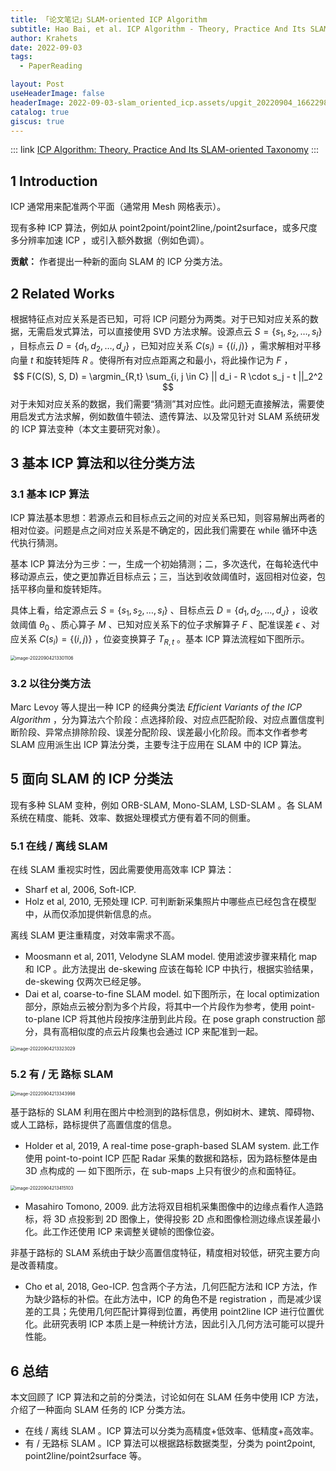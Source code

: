 ```yaml
---
title: 「论文笔记」SLAM-oriented ICP Algorithm
subtitle: Hao Bai, et al. ICP Algorithm - Theory, Practice And Its SLAM-oriented Taxonomy. arXiv 2022
author: Krahets
date: 2022-09-03
tags: 
  - PaperReading

layout: Post
useHeaderImage: false
headerImage: 2022-09-03-slam_oriented_icp.assets/upgit_20220904_1662298381-0436519.png
catalog: true
giscus: true
---
```


::: link [ICP Algorithm: Theory, Practice And Its SLAM-oriented Taxonomy](https://arxiv.org/pdf/2206.06435.pdf)
:::

## 1  Introduction

ICP 通常用来配准两个平面（通常用 Mesh 网格表示）。

现有多种 ICP 算法，例如从 point2point/point2line,/point2surface，或多尺度多分辨率加速 ICP ，或引入额外数据（例如色调）。

**贡献：** 作者提出一种新的面向 SLAM 的 ICP 分类方法。

## 2  Related Works

根据特征点对应关系是否已知，可将 ICP 问题分为两类。对于已知对应关系的数据，无需启发式算法，可以直接使用 SVD 方法求解。设源点云 $S = \{ s_1, s_2, …, s_I \}$ ，目标点云 $D = \{ d_1, d_2, …, d_J \}$ ，已知对应关系 $C(s_i) = \{ (i, j) \}$ ，需求解相对平移向量 $t$ 和旋转矩阵 $R$ 。使得所有对应点距离之和最小，将此操作记为 $F$ ，
$$
F(C(S), S, D) = \argmin_{R,t} \sum_{i, j \in C} || d_i - R \cdot s_j - t ||_2^2
$$
对于未知对应关系的数据，我们需要“猜测”其对应性。此问题无直接解法，需要使用启发式方法求解，例如数值牛顿法、遗传算法、以及常见针对 SLAM 系统研发的 ICP 算法变种（本文主要研究对象）。

## 3  基本 ICP 算法和以往分类方法

### 3.1 基本 ICP 算法

ICP 算法基本思想：若源点云和目标点云之间的对应关系已知，则容易解出两者的相对位姿。问题是点之间对应关系是不确定的，因此我们需要在 while 循环中迭代执行猜测。

基本 ICP 算法分为三步：一，生成一个初始猜测；二，多次迭代，在每轮迭代中移动源点云，使之更加靠近目标点云；三，当达到收敛阈值时，返回相对位姿，包括平移向量和旋转矩阵。

具体上看，给定源点云 $S = \{ s_1, s_2, …, s_I \}$ 、目标点云 $D = \{ d_1, d_2, …, d_J \}$ ，设收敛阈值 $\theta_0$ 、质心算子 $M$ 、已知对应关系下的位子求解算子 $F$ 、配准误差 $\epsilon$ 、对应关系 $C(s_i) = \{ (i, j) \}$ ，位姿变换算子 $T_{R,t}$ 。基本 ICP 算法流程如下图所示。

<img src="/2022-09-03-slam_oriented_icp.assets/upgit_20220904_1662298381-0436519.png" alt="image-20220904213301106" style="zoom: 50%;" />

### 3.2 以往分类方法

Marc Levoy 等人提出一种 ICP 的经典分类法 *Efficient Variants of the ICP Algorithm* ，分为算法六个阶段：点选择阶段、对应点匹配阶段、对应点置信度判断阶段、异常点排除阶段、误差分配阶段、误差最小化阶段。而本文作者参考 SLAM 应用派生出 ICP 算法分类，主要专注于应用在 SLAM 中的 ICP 算法。

## 5  面向 SLAM 的 ICP 分类法

现有多种 SLAM 变种，例如 ORB-SLAM, Mono-SLAM, LSD-SLAM 。各 SLAM 系统在精度、能耗、效率、数据处理模式方便有着不同的侧重。

### 5.1  在线 / 离线 SLAM

在线 SLAM 重视实时性，因此需要使用高效率 ICP 算法：

- Sharf et al, 2006, Soft-ICP.
- Holz et al, 2010, 无预处理 ICP. 可判断新采集照片中哪些点已经包含在模型中，从而仅添加提供新信息的点。

离线 SLAM 更注重精度，对效率需求不高。

- Moosmann et al, 2011, Velodyne SLAM model. 使用滤波步骤来精化 map 和 ICP 。此方法提出 de-skewing 应该在每轮 ICP 中执行，根据实验结果，de-skewing 仅两次已经足够。
- Dai et al,  coarse-to-fine SLAM model. 如下图所示，在 local optimization 部分，原始点云被分割为多个片段，将其中一个片段作为参考，使用 point-to-plane ICP 将其他片段按序注册到此片段。在 pose graph construction 部分，具有高相似度的点云片段集也会通过 ICP 来配准到一起。

<img src="/2022-09-03-slam_oriented_icp.assets/upgit_20220904_1662298403.png" alt="image-20220904213323029" style="zoom:50%;" />

### 5.2  有 / 无 路标 SLAM

<img src="/2022-09-03-slam_oriented_icp.assets/upgit_20220904_1662298424.png" alt="image-20220904213343998" style="zoom:50%;" />

基于路标的 SLAM 利用在图片中检测到的路标信息，例如树木、建筑、障碍物、或人工路标，路标提供了高置信度的信息。

- Holder et al, 2019, A real-time pose-graph-based SLAM system. 此工作使用 point-to-point ICP 匹配 Radar 采集的数据和路标，因为路标整体是由 3D 点构成的 — 如下图所示，在 sub-maps 上只有很少的点和面特征。

<img src="/2022-09-03-slam_oriented_icp.assets/upgit_20220905_1662313240.png" alt="image-20220904213415103" style="zoom:50%;" />

- Masahiro Tomono, 2009. 此方法将双目相机采集图像中的边缘点看作人造路标，将 3D 点投影到 2D 图像上，使得投影 2D 点和图像检测边缘点误差最小化。此工作还使用 ICP 来调整关键帧的图像位姿。

非基于路标的 SLAM 系统由于缺少高置信度特征，精度相对较低，研究主要方向是改善精度。

- Cho et al, 2018, Geo-ICP. 包含两个子方法，几何匹配方法和 ICP 方法，作为缺少路标的补偿。在此方法中，ICP 的角色不是 registration ，而是减少误差的工具；先使用几何匹配计算得到位置，再使用 point2line ICP 进行位置优化。此研究表明 ICP 本质上是一种统计方法，因此引入几何方法可能可以提升性能。

## 6  总结

本文回顾了 ICP 算法和之前的分类法，讨论如何在 SLAM 任务中使用 ICP 方法，介绍了一种面向 SLAM 任务的 ICP 分类方法。

- 在线 / 离线 SLAM 。ICP 算法可以分类为高精度+低效率、低精度+高效率。
- 有 / 无路标 SLAM 。ICP 算法可以根据路标数据类型，分类为 point2point, point2line/point2surface 等。
